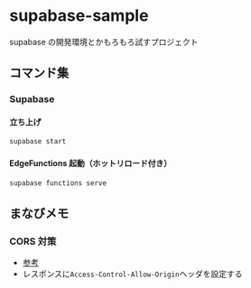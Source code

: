 # supabase-sample

supabase の開発環境とかもろもろ試すプロジェクト

## コマンド集

### Supabase

#### 立ち上げ

```sh
supabase start
```

#### EdgeFunctions 起動（ホットリロード付き）

```sh
supabase functions serve
```

## まなびメモ

### CORS 対策

- [参考](https://supabase.com/docs/guides/functions/cors)
- レスポンスに`Access-Control-Allow-Origin`ヘッダを設定する
